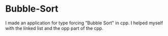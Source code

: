 # Bubble-Sort
I made an application for type forcing "Bubble Sort" in cpp. I helped myself with the linked list and the opp part of the cpp.
